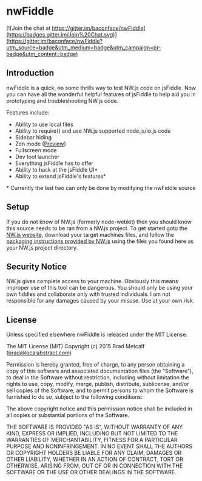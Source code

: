 # nwFiddle

[![Join the chat at https://gitter.im/baconface/nwFiddle](https://badges.gitter.im/Join%20Chat.svg)](https://gitter.im/baconface/nwFiddle?utm_source=badge&utm_medium=badge&utm_campaign=pr-badge&utm_content=badge)

## Introduction

nwFiddle is a quick, ~~no~~ some thrills way to test NW.js code on jsFiddle. Now you can have all the wonderful helpful features of jsFiddle to help aid you in prototyping and troubleshooting NW.js code.

Features include:
* Ability to use local files
* Ability to require() and use NW.js supported node.js/io.js code
* Sidebar hiding
* Zen mode ([Preview](http://localabstract.com/zenmode.png))
* Fullscreen mode
* Dev tool launcher
* Everything jsFiddle has to offer
* Ability to hack at the jsFiddle UI*
* Ability to extend jsFiddle's features*

\* Currently the last two can only be done by modifying the nwFiddle source

## Setup

If you do not know of NW.js (formerly node-webkit) then you should know this source needs to be ran from a NW.js project. To get started goto the [NW.js website](http://nwjs.io/), download your target machines files, and follow the [packaging instructions provided by NW.js](https://github.com/nwjs/nw.js/wiki/How-to-package-and-distribute-your-apps) using the files you found here as your NW.js project directory.

## Security Notice

NW.js gives complete access to your machine. Obviously this means improper use of this tool can be dangerous. You should only be using your own fiddles and collaborate only with trusted individuals. I am not responsible for any damages caused by your misuse. Use at your own risk.

## License

Unless specified elsewhere nwFiddle is released under the MIT License.

The MIT License (MIT)
Copyright (c) 2015 Brad Metcalf (brad@localabstract.com)

Permission is hereby granted, free of charge, to any person obtaining a copy
of this software and associated documentation files (the "Software"), to deal
in the Software without restriction, including without limitation the rights
to use, copy, modify, merge, publish, distribute, sublicense, and/or sell
copies of the Software, and to permit persons to whom the Software is
furnished to do so, subject to the following conditions:

The above copyright notice and this permission notice shall be included in
all copies or substantial portions of the Software.

THE SOFTWARE IS PROVIDED "AS IS", WITHOUT WARRANTY OF ANY KIND, EXPRESS OR
IMPLIED, INCLUDING BUT NOT LIMITED TO THE WARRANTIES OF MERCHANTABILITY,
FITNESS FOR A PARTICULAR PURPOSE AND NONINFRINGEMENT.  IN NO EVENT SHALL THE
AUTHORS OR COPYRIGHT HOLDERS BE LIABLE FOR ANY CLAIM, DAMAGES OR OTHER
LIABILITY, WHETHER IN AN ACTION OF CONTRACT, TORT OR OTHERWISE, ARISING FROM,
OUT OF OR IN CONNECTION WITH THE SOFTWARE OR THE USE OR OTHER DEALINGS IN
THE SOFTWARE.
